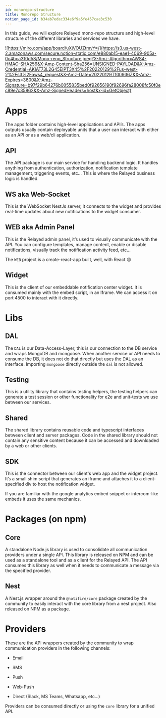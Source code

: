 ```yaml
---
id: monorepo-structure
title: Monorepo Structure
notion_page_id: b34ab7edac334e6f9a5fe457cae3c530
---
```


In this guide, we will explore Relayed mono-repo structure and high-level structure of the different libraries and services we have.

![https://miro.com/app/board/uXjVOUZtmvY=/](https://s3.us-west-2.amazonaws.com/secure.notion-static.com/e880ab15-eae1-4069-905a-0c4bca310d58/Mono-repo_Structure.jpeg?X-Amz-Algorithm=AWS4-HMAC-SHA256&X-Amz-Content-Sha256=UNSIGNED-PAYLOAD&X-Amz-Credential=AKIAT73L2G45EIPT3X45%2F20220129%2Fus-west-2%2Fs3%2Faws4_request&X-Amz-Date=20220129T100936Z&X-Amz-Expires=3600&X-Amz-Signature=b97f29b64276b0055835bed0f92656190f92696fa28008fc50f0ec89e7c35862&X-Amz-SignedHeaders=host&x-id=GetObject)

# Apps

The apps folder contains high-level applications and API’s. The apps outputs usually contain deployable units that a user can interact with either as an API or as a web/cli application.

## API

The API package is our main service for handling backend logic. It handles anything from authentication, authorization, notification template management, triggering events, etc... This is where the Relayed business logic is handled. 

## WS aka Web-Socket

This is the WebSocket NestJs server, it connects to the widget and provides real-time updates about new notifications to the widget consumer.

## WEB aka Admin Panel

This is the Relayed admin panel, it’s used to visually communicate with the API. You can configure templates, manage content, enable or disable notifications, visually track the notification activity feed, etc... 

The `WEB` project is a create-react-app built, well, with React 😄

## Widget

This is the client of our embeddable notification center widget. It is consumed mainly with the embed script, in an Iframe. We can access it on port 4500 to interact with it directly. 

# Libs

## DAL

The `DAL` is our Data-Access-Layer, this is our connection to the DB service and wraps MongoDB and mongoose. When another service or API needs to consume the DB, it does not do that directly but uses the DAL as an interface. Importing `mongoose` directly outside the `dal` is not allowed.

## Testing

This is a utility library that contains testing helpers, the testing helpers can generate a test session or other functionality for e2e and unit-tests we use between our services.

## Shared

The shared library contains reusable code and typescript interfaces between client and server packages. Code in the shared library should not contain any sensitive content because it can be accessed and downloaded by a web or other clients. 

## SDK

This is the connector between our client's web app and the widget project. It’s a small shim script that generates an iframe and attaches it to a client-specified div to host the notification widget. 

If you are familiar with the google analytics embed snippet or intercom-like embeds it uses the same mechanics. 

# Packages (on npm)

## Core

A standalone Node.js library is used to consolidate all communication providers under a single API. This library is released on NPM and can be used as a standalone tool and as a client for the Relayed API. The API consumes this library as well when it needs to communicate a message via the specified provider. 

## Nest

A Nest.js  wrapper around the `@notifire/core` package created by the community to easily interact with the core library from a nest project. Also released on NPM as a package.

# Providers

These are the API wrappers created by the community to wrap communication providers in the following channels:

- Email

- SMS

- Push

- Web-Push

- Direct (Slack, MS Teams, Whatsapp, etc...)

Providers can be consumed directly or using the `core` library for a unified API.
